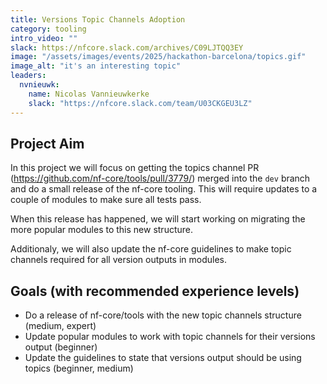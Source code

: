 ```yaml
---
title: Versions Topic Channels Adoption
category: tooling
intro_video: ""
slack: https://nfcore.slack.com/archives/C09LJTQQ3EY
image: "/assets/images/events/2025/hackathon-barcelona/topics.gif"
image_alt: "it's an interesting topic"
leaders:
  nvnieuwk:
    name: Nicolas Vannieuwkerke
    slack: "https://nfcore.slack.com/team/U03CKGEU3LZ"
---
```


## Project Aim

In this project we will focus on getting the topics channel PR (https://github.com/nf-core/tools/pull/3779/) merged into the `dev` branch and do a small release of the nf-core tooling. This will require updates to a couple of modules to make sure all tests pass.

When this release has happened, we will start working on migrating the more popular modules to this new structure.

Additionaly, we will also update the nf-core guidelines to make topic channels required for all version outputs in modules.

## Goals (with recommended experience levels)

- Do a release of nf-core/tools with the new topic channels structure (medium, expert)
- Update popular modules to work with topic channels for their versions output (beginner)
- Update the guidelines to state that versions output should be using topics (beginner, medium)
